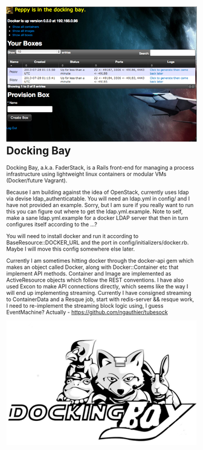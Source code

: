 ![Screenshot](screenshot.png "screenshot")
Docking Bay
===========

Docking Bay, a.k.a. FaderStack, is a Rails front-end for managing a process infrastructure using lightweight linux containers or modular VMs (Docker/future Vagrant). 

Because I am building against the idea of OpenStack, currently uses ldap via devise ldap_authenticatable. You will need an ldap.yml in config/ and I have not provided an example. Sorry, but I am sure if you really want to run this you can figure out where to get the ldap.yml.example. Note to self, make a sane ldap.yml.example for a docker LDAP server that then in turn configures itself according to the ...?

You will need to install docker and run it according to BaseResource::DOCKER_URL and the port in config/initializers/docker.rb. Maybe I will move this config somewhere else later.

Currently I am sometimes hitting docker through the docker-api gem which makes an object called Docker, along with Docker::Container etc that implement API methods. Container and Image are implemented as ActiveResource objects which follow the REST conventions. I have also used Excon to make API connections directly, which seems like the way I will end up implementing streaming. Currently I have consigned streaming to ContainerData and a Resque job, start with redis-server && resque work, I need to re-implement the streaming block logic using, I guess EventMachine? Actually - https://github.com/ngauthier/tubesock

![Logo](app/assets/images/starfox_logo.png "logo")
